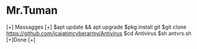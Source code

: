 # Mr.Tuman
[+] Massagges [+]
$apt update && apt upgrade
$pkg install git
$git clone https://github.com/jcajatimcyberarmy/Antivirus
$cd Antivirus
$sh antvrs.sh
[+]Done [+]
